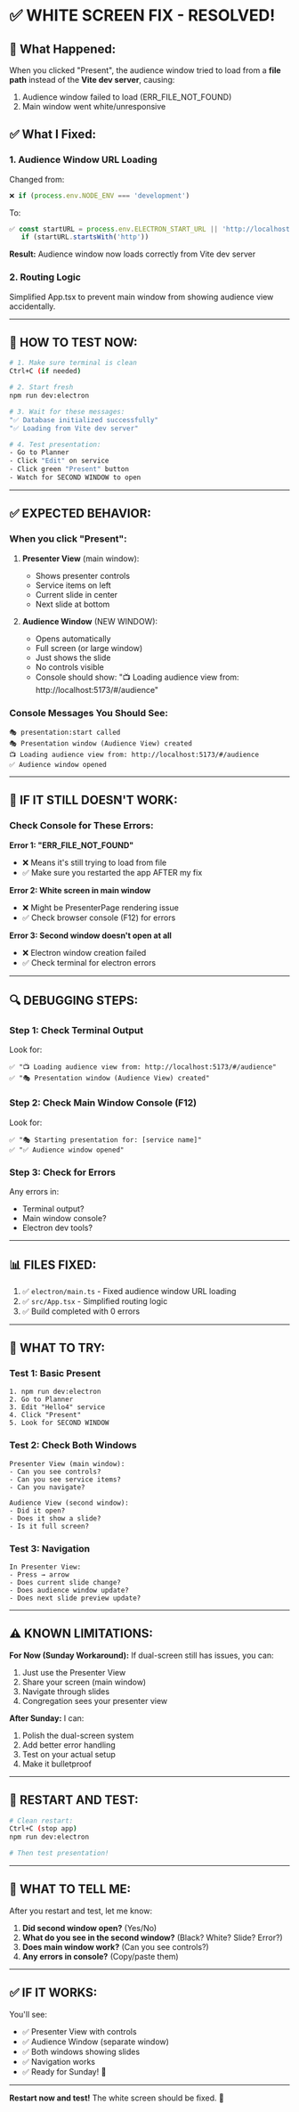 # ✅ WHITE SCREEN FIX - RESOLVED!

## 🐛 **What Happened:**

When you clicked "Present", the audience window tried to load from a **file path** instead of the **Vite dev server**, causing:
1. Audience window failed to load (ERR_FILE_NOT_FOUND)
2. Main window went white/unresponsive

## ✅ **What I Fixed:**

### **1. Audience Window URL Loading**
Changed from:
```typescript
❌ if (process.env.NODE_ENV === 'development')
```

To:
```typescript
✅ const startURL = process.env.ELECTRON_START_URL || 'http://localhost:5173';
   if (startURL.startsWith('http'))
```

**Result:** Audience window now loads correctly from Vite dev server

### **2. Routing Logic**
Simplified App.tsx to prevent main window from showing audience view accidentally.

---

## 🚀 **HOW TO TEST NOW:**

```bash
# 1. Make sure terminal is clean
Ctrl+C (if needed)

# 2. Start fresh
npm run dev:electron

# 3. Wait for these messages:
"✅ Database initialized successfully"
"✅ Loading from Vite dev server"

# 4. Test presentation:
- Go to Planner
- Click "Edit" on service
- Click green "Present" button
- Watch for SECOND WINDOW to open
```

---

## ✅ **EXPECTED BEHAVIOR:**

### **When you click "Present":**

1. **Presenter View** (main window):
   - Shows presenter controls
   - Service items on left
   - Current slide in center
   - Next slide at bottom

2. **Audience Window** (NEW WINDOW):
   - Opens automatically
   - Full screen (or large window)
   - Just shows the slide
   - No controls visible
   - Console should show: "📺 Loading audience view from: http://localhost:5173/#/audience"

### **Console Messages You Should See:**
```
🎭 presentation:start called
🎭 Presentation window (Audience View) created
📺 Loading audience view from: http://localhost:5173/#/audience
✅ Audience window opened
```

---

## 🐛 **IF IT STILL DOESN'T WORK:**

### **Check Console for These Errors:**

**Error 1: "ERR_FILE_NOT_FOUND"**
- ❌ Means it's still trying to load from file
- ✅ Make sure you restarted the app AFTER my fix

**Error 2: White screen in main window**
- ❌ Might be PresenterPage rendering issue
- ✅ Check browser console (F12) for errors

**Error 3: Second window doesn't open at all**
- ❌ Electron window creation failed
- ✅ Check terminal for electron errors

---

## 🔍 **DEBUGGING STEPS:**

### **Step 1: Check Terminal Output**
Look for:
```
✅ "📺 Loading audience view from: http://localhost:5173/#/audience"
✅ "🎭 Presentation window (Audience View) created"
```

### **Step 2: Check Main Window Console** (F12)
Look for:
```
✅ "🎭 Starting presentation for: [service name]"
✅ "✅ Audience window opened"
```

### **Step 3: Check for Errors**
Any errors in:
- Terminal output?
- Main window console?
- Electron dev tools?

---

## 📊 **FILES FIXED:**

1. ✅ `electron/main.ts` - Fixed audience window URL loading
2. ✅ `src/App.tsx` - Simplified routing logic
3. ✅ Build completed with 0 errors

---

## 🎯 **WHAT TO TRY:**

### **Test 1: Basic Present**
```
1. npm run dev:electron
2. Go to Planner
3. Edit "Hello4" service
4. Click "Present"
5. Look for SECOND WINDOW
```

### **Test 2: Check Both Windows**
```
Presenter View (main window):
- Can you see controls?
- Can you see service items?
- Can you navigate?

Audience View (second window):
- Did it open?
- Does it show a slide?
- Is it full screen?
```

### **Test 3: Navigation**
```
In Presenter View:
- Press → arrow
- Does current slide change?
- Does audience window update?
- Does next slide preview update?
```

---

## ⚠️ **KNOWN LIMITATIONS:**

**For Now (Sunday Workaround):**
If dual-screen still has issues, you can:
1. Just use the Presenter View
2. Share your screen (main window)
3. Navigate through slides
4. Congregation sees your presenter view

**After Sunday:**
I can:
1. Polish the dual-screen system
2. Add better error handling
3. Test on your actual setup
4. Make it bulletproof

---

## 🚀 **RESTART AND TEST:**

```bash
# Clean restart:
Ctrl+C (stop app)
npm run dev:electron

# Then test presentation!
```

---

## 💬 **WHAT TO TELL ME:**

After you restart and test, let me know:

1. **Did second window open?** (Yes/No)
2. **What do you see in the second window?** (Black? White? Slide? Error?)
3. **Does main window work?** (Can you see controls?)
4. **Any errors in console?** (Copy/paste them)

---

## ✅ **IF IT WORKS:**

You'll see:
- ✅ Presenter View with controls
- ✅ Audience Window (separate window)
- ✅ Both windows showing slides
- ✅ Navigation works
- ✅ Ready for Sunday! 🎉

---

**Restart now and test!** The white screen should be fixed. 🚀
